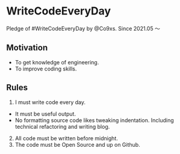# WriteCodeEveryDay
Pledge of #WriteCodeEveryDay by @Co9xs.
Since 2021.05 〜

## Motivation
- To get knowledge of engineering.
- To improve coding skills.

## Rules
1. I must write code every day.
  - It must be useful output.
  - No formatting source code likes tweaking indentation.
  Including technical refactoring and writing blog.
2. All code must be written before midnight.
3. The code must be Open Source and up on Github.
